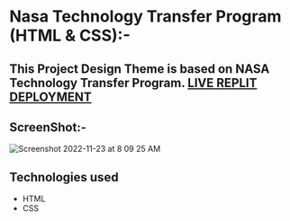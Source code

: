 # Nasa Technology Transfer Program (HTML & CSS):-

## This Project Design Theme is based on NASA Technology Transfer Program. [LIVE REPLIT DEPLOYMENT](https://los-mountain-webpage-html-css.jstackshubham.repl.co/)

## ScreenShot:-
![Screenshot 2022-11-23 at 8 09 25 AM](https://user-images.githubusercontent.com/100840176/203459580-a726f727-d597-4b64-a3b2-21502fb4d644.png)

## Technologies used
* HTML
* CSS

